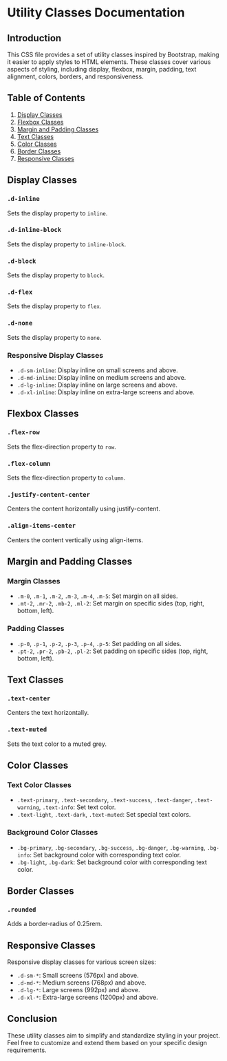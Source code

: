 # Utility Classes Documentation

## Introduction

This CSS file provides a set of utility classes inspired by Bootstrap, making it easier to apply styles to HTML elements. These classes cover various aspects of styling, including display, flexbox, margin, padding, text alignment, colors, borders, and responsiveness.

## Table of Contents

1. [Display Classes](#display-classes)
2. [Flexbox Classes](#flexbox-classes)
3. [Margin and Padding Classes](#margin-and-padding-classes)
4. [Text Classes](#text-classes)
5. [Color Classes](#color-classes)
6. [Border Classes](#border-classes)
7. [Responsive Classes](#responsive-classes)

## Display Classes

### `.d-inline`

Sets the display property to `inline`.

### `.d-inline-block`

Sets the display property to `inline-block`.

### `.d-block`

Sets the display property to `block`.

### `.d-flex`

Sets the display property to `flex`.

### `.d-none`

Sets the display property to `none`.

### Responsive Display Classes

- `.d-sm-inline`: Display inline on small screens and above.
- `.d-md-inline`: Display inline on medium screens and above.
- `.d-lg-inline`: Display inline on large screens and above.
- `.d-xl-inline`: Display inline on extra-large screens and above.

## Flexbox Classes

### `.flex-row`

Sets the flex-direction property to `row`.

### `.flex-column`

Sets the flex-direction property to `column`.

### `.justify-content-center`

Centers the content horizontally using justify-content.

### `.align-items-center`

Centers the content vertically using align-items.

## Margin and Padding Classes

### Margin Classes

- `.m-0`, `.m-1`, `.m-2`, `.m-3`, `.m-4`, `.m-5`: Set margin on all sides.
- `.mt-2`, `.mr-2`, `.mb-2`, `.ml-2`: Set margin on specific sides (top, right, bottom, left).

### Padding Classes

- `.p-0`, `.p-1`, `.p-2`, `.p-3`, `.p-4`, `.p-5`: Set padding on all sides.
- `.pt-2`, `.pr-2`, `.pb-2`, `.pl-2`: Set padding on specific sides (top, right, bottom, left).

## Text Classes

### `.text-center`

Centers the text horizontally.

### `.text-muted`

Sets the text color to a muted grey.

## Color Classes

### Text Color Classes

- `.text-primary`, `.text-secondary`, `.text-success`, `.text-danger`, `.text-warning`, `.text-info`: Set text color.
- `.text-light`, `.text-dark`, `.text-muted`: Set special text colors.

### Background Color Classes

- `.bg-primary`, `.bg-secondary`, `.bg-success`, `.bg-danger`, `.bg-warning`, `.bg-info`: Set background color with corresponding text color.
- `.bg-light`, `.bg-dark`: Set background color with corresponding text color.

## Border Classes

### `.rounded`

Adds a border-radius of 0.25rem.

## Responsive Classes

Responsive display classes for various screen sizes:

- `.d-sm-*`: Small screens (576px) and above.
- `.d-md-*`: Medium screens (768px) and above.
- `.d-lg-*`: Large screens (992px) and above.
- `.d-xl-*`: Extra-large screens (1200px) and above.

## Conclusion

These utility classes aim to simplify and standardize styling in your project. Feel free to customize and extend them based on your specific design requirements.
